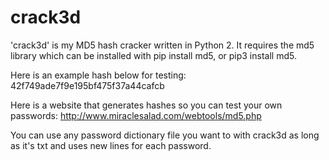 # crack3d

'crack3d' is my MD5 hash cracker written in Python 2. 
It requires the md5 library which can be installed with pip install md5, or pip3 install md5. 

Here is an example hash below for testing: 
42f749ade7f9e195bf475f37a44cafcb

Here is a website that generates hashes so you can test your own passwords: 
http://www.miraclesalad.com/webtools/md5.php

You can use any password dictionary file you want to with crack3d as long as it's txt and uses new lines for each password.
